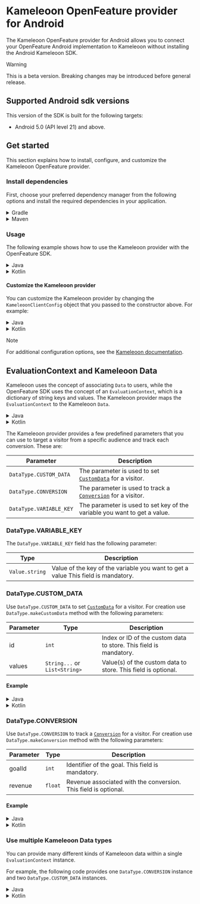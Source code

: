 # Kameleoon OpenFeature provider for Android

The Kameleoon OpenFeature provider for Android allows you to connect your OpenFeature Android implementation to Kameleoon without installing the Android Kameleoon SDK.

> [!WARNING]
> This is a beta version. Breaking changes may be introduced before general release.

## Supported Android sdk versions

This version of the SDK is built for the following targets:

* Android 5.0 (API level 21) and above.

## Get started

This section explains how to install, configure, and customize the Kameleoon OpenFeature provider.

### Install dependencies

First, choose your preferred dependency manager from the following options and install the required dependencies in your application.

<details>
  <summary>Gradle</summary>

```gradle
dependencies {
    implementation 'com.kameleoon:kameleoon-openfeature-android:0.0.2'
    // other dependencies
}
```
</details>
<details>
  <summary>Maven</summary>

```xml
<dependencies>
    <dependency>
        <groupId>com.kameleoon</groupId>
        <artifactId>kameleoon-openfeature-android</artifactId>
        <!-- Update this version to the latest one -->
        <version>0.0.2</version>
    </dependency>
    <!-- other dependencies -->
</dependencies>
```
</details>

### Usage

The following example shows how to use the Kameleoon provider with the OpenFeature SDK.

<details>
  <summary>Java</summary>

```java
KameleoonProvider provider;
String userId = "userId";
String featureKey = "featureKey";
KameleoonClientConfig clientConfig = new KameleoonClientConfig.Builder().build();

try {
	provider = new KameleoonProvider("siteCode", userId, clientConfig, getApplicationContext());
	// or if you want that visitor code will be generated automatically
	provider = new KameleoonProvider("siteCode", clientConfig, getApplicationContext());
} catch (ProviderNotReadyError e) {
	// Handle the error
	throw new RuntimeException(e);
}

OpenFeatureAPI.INSTANCE.setProvider(provider, null);

// Or use OpenFeatureAPI.setProviderAndWait for wait for the provider to be ready
KameleoonProvider finalProvider = provider;
try {
	BuildersKt.runBlocking(
		EmptyCoroutineContext.INSTANCE,
		(scope, continuation) -> OpenFeatureAPI.INSTANCE.setProviderAndWait(
			finalProvider,
			Dispatchers.getIO(),
			null,
			(Continuation<? super Unit>) continuation)
	);
} catch (Exception e) {
	throw new RuntimeException(e);
}

client = OpenFeatureAPI.INSTANCE.getClient(null, null);

Map<String, Value> dataDictionary = new HashMap<String, Value>(){{
	put(DataType.VARIABLE_KEY.getValue(), new Value.String("variableKey"));
}};

EvaluationContext evalContext = new ImmutableContext("", dataDictionary);
OpenFeatureAPI.INSTANCE.setEvaluationContext(evalContext);
Integer numberOfRecommendedProducts = client.getIntegerValue(featureKey, 5);
showRecommendedProducts(numberOfRecommendedProducts);
```
</details>
<details>
  <summary>Kotlin</summary>

```kotlin
val userId = "userId"
val featureKey = "featureKey"
val clientConfig = KameleoonClientConfig.Builder().build()

val provider: KameleoonProvider = try {
    KameleoonProvider("siteCode", userId, clientConfig, applicationContext)
    // or if you want that visitor code will be generated automatically
    KameleoonProvider("siteCode", clientConfig, applicationContext)
} catch (e: OpenFeatureError.ProviderNotReadyError) {
    // Handle the error
    throw RuntimeException(e)
}

OpenFeatureAPI.setProvider(provider, null)
// Or use OpenFeatureAPI.setProviderAndWait for wait for the provider to be ready
runBlocking {
    OpenFeatureAPI.setProviderAndWait(provider, Dispatchers.IO)
}

val client = OpenFeatureAPI.getClient()

val dataDictionary = mapOf(
    DataType.VARIABLE_KEY.value to Value.String("variableKey")
)

val evalContext = ImmutableContext("", dataDictionary)
OpenFeatureAPI.setEvaluationContext(evalContext)
val numberOfRecommendedProducts = kameleoonClient.getIntegerValue(featureKey, 5)
showRecommendedProducts(numberOfRecommendedProducts)
```
</details>

#### Customize the Kameleoon provider

You can customize the Kameleoon provider by changing the `KameleoonClientConfig` object that you passed to the constructor above. For example:

<details>
  <summary>Java</summary>

```java
KameleoonClientConfig config = new KameleoonClientConfig.Builder()
	.defaultTimeoutMillisecond(10_000) // in milliseconds, 10 seconds by default, optional
	.environment("staging") // optional
	.refreshIntervalMinute(60)     // in minutes. Optional field
	.build();

try {		
	provider = new KameleoonProvider("siteCode", "userId", config, getApplicationContext());
} catch (ProviderNotReadyError e) {		
	// Handle the error
	throw new RuntimeException(e);
}
```
</details>
<details>
  <summary>Kotlin</summary>

```kotlin
val config = KameleoonClientConfig.Builder()
    .defaultTimeoutMillisecond(10_000) // in milliseconds, 10 seconds by default, optional
    .environment("staging") // optional
    .refreshIntervalMinute(60) // in minutes. Optional field
    .build()

val provider: KameleoonProvider = try {
    KameleoonProvider("siteCode", "userId", config, applicationContext)
} catch (e: ProviderNotReadyError) {
    // Handle the error
    throw RuntimeException(e)
}
```
</details>

> [!NOTE]
> For additional configuration options, see the [Kameleoon documentation](https://developers.kameleoon.com/feature-management-and-experimentation/mobile-sdks/android-sdk/#example-code).

## EvaluationContext and Kameleoon Data

Kameleoon uses the concept of associating `Data` to users, while the OpenFeature SDK uses the concept of an `EvaluationContext`, which is a dictionary of string keys and values. The Kameleoon provider maps the `EvaluationContext` to the Kameleoon `Data`.

<details>
  <summary>Java</summary>

```java
EvaluationContext context = new ImmutableContext("", emptyMap());
OpenFeatureAPI.INSTANCE.setEvaluationContext(context);
```
</details>
<details>
  <summary>Kotlin</summary>

```kotlin
val context = ImmutableContext("", emptyMap<String, Value>())
OpenFeatureAPI.setEvaluationContext(context)
```
</details>

The Kameleoon provider provides a few predefined parameters that you can use to target a visitor from a specific audience and track each conversion. These are:

| Parameter               | Description                                                                                                                                                                 |
|-------------------------|-----------------------------------------------------------------------------------------------------------------------------------------------------------------------------|
| `DataType.CUSTOM_DATA`  | The parameter is used to set [`CustomData`](https://developers.kameleoon.com/feature-management-and-experimentation/mobile-sdks/android-sdk/#customdata) for a visitor.     |
| `DataType.CONVERSION`   | The parameter is used to track a [`Conversion`](https://developers.kameleoon.com/feature-management-and-experimentation/mobile-sdks/android-sdk/#conversion) for a visitor. |
| `DataType.VARIABLE_KEY` | The parameter is used to set key of the variable you want to get a value.                                                                                                   |

### DataType.VARIABLE_KEY

The `DataType.VARIABLE_KEY` field has the following parameter:

| Type           | Description                                                                       |
|----------------|-----------------------------------------------------------------------------------|
| `Value.string` | Value of the key of the variable you want to get a value This field is mandatory. |

### DataType.CUSTOM_DATA

Use `DataType.CUSTOM_DATA` to set [`CustomData`](https://developers.kameleoon.com/feature-management-and-experimentation/mobile-sdks/android-sdk/#customdata) for a visitor. For creation use `DataType.makeCustomData` method with the following parameters:

| Parameter | Type                          | Description                                                       |
|-----------|-------------------------------|-------------------------------------------------------------------|
| id        | `int`                         | Index or ID of the custom data to store. This field is mandatory. |
| values    | `String...` or `List<String>` | Value(s) of the custom data to store. This field is optional.     |

#### Example

<details>
  <summary>Java</summary>

```java
Map<String, Value> customDataDictionary = new HashMap<String, Value>() {{
	put(DataType.CUSTOM_DATA.getValue(), DataType.makeCustomData(1, "10"));
}};

EvaluationContext context = new ImmutableContext("", customDataDictionary);
OpenFeatureAPI.INSTANCE.setEvaluationContext(context);
```
</details>
<details>
  <summary>Kotlin</summary>

```kotlin
val customDataDictionary = mapOf(
    DataType.CUSTOM_DATA.value to DataType.makeCustomData(1, "10")
)

val context = ImmutableContext("", customDataDictionary)
OpenFeatureAPI.setEvaluationContext(context)
```
</details>

### DataType.CONVERSION

Use `DataType.CONVERSION` to track a [`Conversion`](https://developers.kameleoon.com/feature-management-and-experimentation/mobile-sdks/android-sdk/#conversion) for a visitor. For creation use `DataType.makeConversion` method with the following parameters:

| Parameter | Type    | Description                                                     |
|-----------|---------|-----------------------------------------------------------------|
| goalId    | `int`   | Identifier of the goal. This field is mandatory.                |
| revenue   | `float` | Revenue associated with the conversion. This field is optional. |

#### Example

<details>
  <summary>Java</summary>

```java
Map<String, Value> conversionDictionary = new HashMap<String, Value>() {{
	put(DataType.CONVERSION.getValue(), DataType.makeConversion(1, 200));
}};

EvaluationContext context = new ImmutableContext("", conversionDictionary);
OpenFeatureAPI.INSTANCE.setEvaluationContext(context);
```
</details>
<details>
  <summary>Kotlin</summary>

```kotlin
val conversionDictionary = mapOf(
    DataType.CONVERSION.value to DataType.makeConversion(1, 200)
)

val context = ImmutableContext("", conversionDictionary)
OpenFeatureAPI.setEvaluationContext(context)
```
</details>

### Use multiple Kameleoon Data types

You can provide many different kinds of Kameleoon data within a single `EvaluationContext` instance.

For example, the following code provides one `DataType.CONVERSION` instance and two `DataType.CUSTOM_DATA` instances.

<details>
  <summary>Java</summary>

```java
Map<String, Value> dataDictionary = new HashMap<String, Value>() {{
	put(DataType.CONVERSION.getValue(), DataType.makeConversion(1, 200));
	put(DataType.CUSTOM_DATA.getValue(), new Value.List(Arrays.asList(
		DataType.makeCustomData(1, Arrays.asList("10", "30")),
        DataType.makeCustomData(2, "20")
    )));
}};

EvaluationContext context = new ImmutableContext("", dataDictionary);
OpenFeatureAPI.INSTANCE.setEvaluationContext(context);
```
</details>
<details>
  <summary>Kotlin</summary>

```kotlin
val dataDictionary = mapOf(
    DataType.CONVERSION.value to DataType.makeConversion(1, 200),
    DataType.CUSTOM_DATA.value to Value.List(listOf(
        DataType.makeCustomData(1, listOf("10", "30")),
        DataType.makeCustomData(2, "20")
    ))
)

val context = ImmutableContext("", dataDictionary)
OpenFeatureAPI.setEvaluationContext(context)
```
</details>
